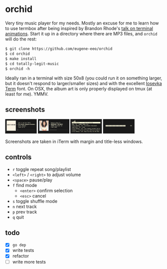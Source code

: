 # orchid

Very tiny music player for my needs. Mostly an excuse for me to learn how
to use termbox after being inspired by Brandon Rhode's [talk on terminal animations](https://www.youtube.com/watch?v=rrMnmLyYjU8).
Start it up in a directory where there are MP3 files, and `orchid` will
do the rest:

    $ git clone https://github.com/eugene-eeo/orchid
    $ cd orchid
    $ make install
    $ cd totally-legit-music
    $ orchid -h

Ideally ran in a terminal with size 50x8 (you could run it on something larger,
but it doesn't respond to larger/smaller sizes) and with the excellent [Iosevka Term](https://github.com/be5invis/Iosevka)
font. On OSX, the album art is only properly displayed on tmux (at least
for me). YMMV.

## screenshots

[<img src='./screenshots/demo1.png' width='20%'>](./screenshots/demo1.png)
[<img src='./screenshots/demo2.png' width='20%'>](./screenshots/demo2.png)
[<img src='./screenshots/demo3.png' width='20%'>](./screenshots/demo3.png)
[<img src='./screenshots/demo4.png' width='20%'>](./screenshots/demo4.png)

Screenshots are taken in iTerm with margin and title-less windows.

## controls

- `r` toggle repeat song/playlist
- `<left>` / `<right>` to adjust volume
- `<space>` pause/play
- `f` find mode
  - `<enter>` confirm selection
  - `<esc>` cancel
- `s` toggle shuffle mode
- `n` next track
- `p` prev track
- `q` quit

## todo

- [x] `go dep`
- [x] write tests
- [x] refactor
- [ ] write more tests
